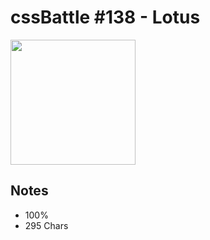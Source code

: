 # cssBattle #138 - Lotus

<img src="https://cssbattle.dev/targets/138@2x.png" width="200">

## Notes

- 100%
- 295 Chars
